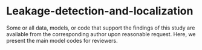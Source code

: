 # Leakage-detection-and-localization
Some or all data, models, or code that support the findings of this study are available from the corresponding author upon reasonable request. Here, we present the main model codes for reviewers.

